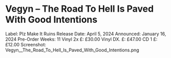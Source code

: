 # Vegyn – The Road To Hell Is Paved With Good Intentions

Label: Plz Make It Ruins
Release Date: April 5, 2024
Announced: January 16, 2024
Pre-Order Weeks: 11
Vinyl 2x £: £30.00
Vinyl DX. £: £47.00
CD 1 £: £12.00
Screenshot: Vegyn__The_Road_To_Hell_Is_Paved_With_Good_Intentions.png